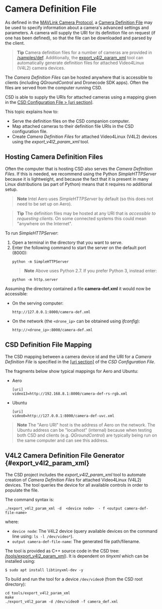 # Camera Definition File

As defined in the [MAVLink Camera Protocol](https://mavlink.io/en/protocol/camera.html), a [Camera Definition File](https://mavlink.io/en/protocol/camera_def.html) may be used to specify information about a camera's advanced settings and parameters. A camera will supply the URI for its definition file on request (if one has been defined), so that the file can be downloaded and parsed by the client.

> **Tip** Camera definition files for a number of cameras are provided in [/samples/def](https://github.com/intel/camera-streaming-daemon/tree/master/samples/def). Additionally, the [export_v4l2_param_xml](#export_v4l2_param_xml) tool can automatically generate definition files for attached Video4Linux (V4L2) camera devices.

The *Camera Definition Files* can be hosted anywhere that is accessible to clients (including *QGroundControl* and Dronecode SDK apps). Often the files are served from the computer running CSD.

CSD is able to supply the URIs for attached cameras using a mapping given in the [CSD Configuration File > \[uri section\]](../guide/configuration_file.md#uri).

This topic explains how to:
* Serve the definition files on the CSD companion computer.
* Map attached cameras to their definition file URIs in the CSD configuration file.
* Create *Camera Definition Files* for attached Video4Linux (V4L2) devices using the *export_v4l2_param_xml* tool. 


## Hosting Camera Definition Files

Often the computer that is hosting CSD also serves the *Camera Definition Files*. If this is needed, we recommend using the Python *SimpleHTTPServer* because it is lightweight, and because the fact that it is present in many Linux distributions (as part of Python) means that it requires no additional setup.

> **Note** Intel Aero uses *SimpleHTTPServer* by default (so this does not need to be set up on Aero).

<span></span>
> **Tip** The definition files may be hosted at any URI that is *accessible to requesting clients*. On some connected systems this could mean "anywhere on the Internet".

To run *SimpleHTTPServer*:

1. Open a terminal in the directory that you want to serve.
1. Enter the following command to start the server on the default port (8000):
   ```
   python -m SimpleHTTPServer
   ```
   > **Note** Above uses Python 2.7. If you prefer Python 3, instead enter:
     ```
     python -m http.server
     ```
     
Assuming the directory contained a file **camera-def.xml** it would now be accessible:
* On the serving computer: 
  ```
  http://127.0.0.1:8000/camera-def.xml
  ```
* On the network (the `<drone_ip>` can be obtained using *ifconfig*):
  ```
  http://<drone_ip>:8000/camera-def.xml
  ```


## CSD Definition File Mapping

The CSD mapping between a camera device id and the URI for a *Camera Definition File* is specified in the [\[uri section\]](../guide/configuration_file.md#uri) of the *CSD Configuration File*. 

The fragments below show typical mappings for Aero and Ubuntu:
* Aero
  ```
  [uri]
  video13=http://192.168.8.1:8000/camera-def-rs-rgb.xml
  ```
* Ubuntu
  ```
  [uri]
  video0=http://127.0.0.1:8000/camera-def-uvc.xml
  ```

> **Note** The "Aero URI" host is the address of Aero on the network. The Ubuntu address can be "localhost" (internal) because when testing both CSD and clients (e.g. *QGroundControl*) are typically being run on the same computer and can see this address.


## V4L2 Camera Definition File Generator {#export_v4l2_param_xml}

The CSD project includes the *export_v4l2_param_xml* tool to automate creation of *Camera Definition Files* for attached Video4Linux (V4L2) devices. 
The tool queries the device for all available controls in order to populate the file.

The command syntax is:
```
./export_v4l2_param_xml -d  <device node>  - f <output camera-def-file-name>
```
where:
* `device node`: The V4L2 device (query available devices on the command line using: `ls -l /dev/video*`).
* `output camera-def-file-name`: The generated file path/filename.


The tool is provided as C++ source code in the CSD tree: [/tools/export_v4l2_param_xml](https://github.com/Dronecode/camera-streaming-daemon/tree/master/tools/export_v4l2_param_xml)). It is dependent on *tinyxml* which can be installed using:
```
$ sudo apt install libtinyxml-dev -y
```

To build and run the tool for a device `/dev/video0` (from the CSD root directory):
```
cd tools/export_v4l2_param_xml
make
./export_v4l2_param -d /dev/video0 -f camera_def.xml
```

